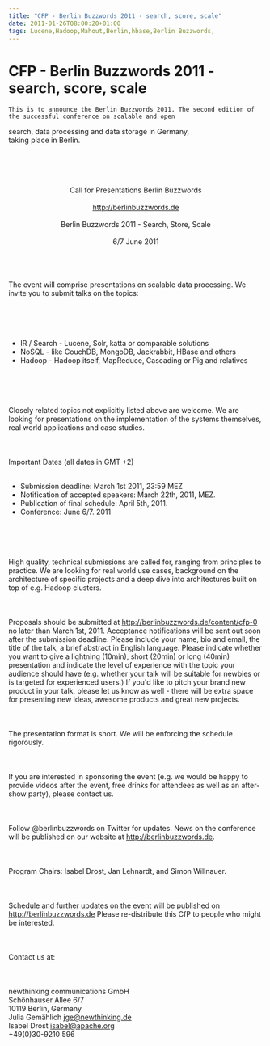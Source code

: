 ```yaml
---
title: "CFP - Berlin Buzzwords 2011 - search, score, scale"
date: 2011-01-26T08:00:20+01:00
tags: Lucene,Hadoop,Mahout,Berlin,hbase,Berlin Buzzwords,
---
```


# CFP - Berlin Buzzwords 2011 - search, score, scale


    This is to announce the Berlin Buzzwords 2011. The second edition of the successful conference on scalable and open 
search, data processing and data storage in Germany,<br>taking place in Berlin.<br><br><br><br><center>   <br>Call for 
Presentations Berlin Buzzwords<br><br>http://berlinbuzzwords.de<br><br>Berlin Buzzwords 2011 - Search, Store, 
Scale<br><br>6/7 June 2011<br></center><br><br><br><br>The event will comprise presentations on scalable data 
processing. We invite you to submit talks on the topics:<br><br><br><br><ul><br><li>IR / Search - Lucene, Solr, katta 
or comparable solutions<br><li>NoSQL - like CouchDB, MongoDB, Jackrabbit, HBase and others<br><li>Hadoop - Hadoop 
itself, MapReduce, Cascading or Pig and relatives<br></ul><br><br><br><br>Closely related topics not explicitly listed 
above are welcome. We are looking for presentations on the implementation of the systems themselves, real world 
applications and case studies. <br><br><br><br> Important Dates (all dates in GMT +2) <br><ul><br><li>Submission 
deadline: March 1st 2011, 23:59 MEZ<br><li>Notification of accepted speakers: March 22th, 2011, MEZ. 
<br><li>Publication of final schedule: April 5th, 2011. <br><li>Conference: June 6/7. 2011<br></ul><br><br><br><br>High 
quality, technical submissions are called for, ranging from principles to practice. We are looking for real world use 
cases, background on the architecture of specific projects and a deep dive into architectures built on top of e.g. 
Hadoop clusters. <br><br><br><br>Proposals should be submitted at <a 
href="http://berlinbuzzwords.de/content/cfp-0">http://berlinbuzzwords.de/content/cfp-0</a> no later than March 1st, 
2011. Acceptance notifications will be sent out soon after the submission deadline. Please include your name, bio and 
email, the title of the talk, a brief abstract in English language.  Please indicate whether you want to give a 
lightning (10min), short (20min) or long (40min)  presentation and indicate the level of experience with the topic your 
audience should have (e.g. whether your talk will be suitable for newbies or is targeted for experienced users.) If 
you'd like to pitch your brand new product in your talk, please let us know as well - there will be extra space for 
presenting new ideas, awesome products and great new projects.<br><br><br><br>The presentation format is short. We will 
be enforcing the schedule rigorously. <br><br><br><br>If you are interested in sponsoring the event (e.g. we would be 
happy to provide videos after the event, free drinks for attendees as well as an after-show party), please contact us. 
<br><br><br><br>Follow @berlinbuzzwords on Twitter for updates. News on the conference will be published on our website 
at <a href="http://berlinbuzzwords.de">http://berlinbuzzwords.de</a>.<br><br><br><br>Program Chairs: Isabel Drost, Jan 
Lehnardt, and Simon Willnauer.<br><br><br><br>Schedule and further updates on the event will be published on 
http://berlinbuzzwords.de Please re-distribute this CfP to people who might be interested.<br><br><br><br>Contact us 
at:<br><br><br><br>newthinking communications GmbH<br>Schönhauser Allee 6/7<br>10119 Berlin, Germany<br>Julia Gemählich 
<jge@newthinking.de><br>Isabel Drost <isabel@apache.org><br>+49(0)30-9210 596
